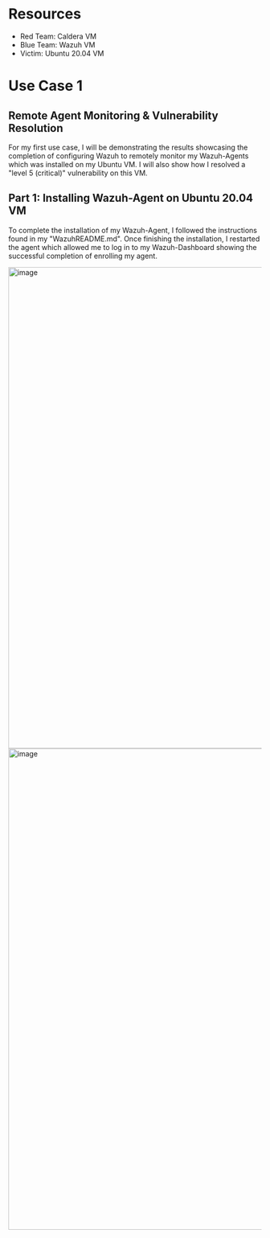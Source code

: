 # Resources
- Red Team: Caldera VM
- Blue Team: Wazuh VM
- Victim: Ubuntu 20.04 VM

# Use Case 1
## Remote Agent Monitoring & Vulnerability Resolution

For my first use case, I will be demonstrating the results showcasing the completion of configuring Wazuh to remotely monitor my Wazuh-Agents which was installed on my Ubuntu VM. I will also show how I resolved a "level 5 (critical)" vulnerability on this VM.

## Part 1: Installing Wazuh-Agent on Ubuntu 20.04 VM
To complete the installation of my Wazuh-Agent, I followed the instructions found in my "WazuhREADME.md". Once finishing the installation, I restarted the agent which allowed me to log in to my Wazuh-Dashboard showing the successful completion of enrolling my agent.

<img width="958" alt="image" src="https://github.com/bmcda37/IndependentResearch-SIEM/assets/157663194/2048633f-66a7-4fb5-ae1d-1ace5049cb32">

<img width="958" alt="image" src="https://github.com/bmcda37/IndependentResearch-SIEM/assets/157663194/b661d6b3-b127-422d-a338-62442d13030e">
